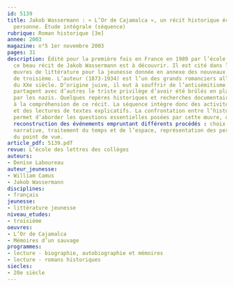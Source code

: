 ```yaml
---
id: 5139
title: Jakob Wassermann : « L’Or de Cajamalca », un récit historique écrit à la première
  personne. Étude intégrale (séquence)
rubrique: Roman historique [3e]
annee: 2003
magazine: n°5 1er novembre 2003
pages: 31
description: Édité pour la première fois en France en 1989 par l’école des loisirs,
  ce beau récit de Jakob Wassermann est à découvrir. Il est cité dans la liste des
  œuvres de littérature pour la jeunesse donnée en annexe des nouveaux programmes
  de troisième. L’auteur (1873-1934) est l’un des grands romanciers allemands du début
  du XXe siècle. D’origine juive, il eut à souffrir de l’antisémitisme. Ses livres
  partagent avec d’autres le triste privilège d’avoir été brûlés en place publique
  par les nazis. Quelques repères historiques et recherches documentaires sont nécessaires
  à la compréhension de ce récit. La séquence intègre donc des activités de recherche
  et des lectures de textes explicatifs. La confrontation entre l’histoire et la fiction
  permet d’aborder les questions essentielles posées par cette œuvre, qui est une
  reconstruction des événements empruntant différents procédés : choix de l’instance
  narrative, traitement du temps et de l’espace, représentation des personnages, expression
  du point de vue.
article_pdf: 5139.pdf
revue: L’école des lettres des collèges
auteurs:
- Denise Laboureau
auteur_jeunesse:
- William Camus
- Jakob Wassermann
disciplines:
- français
jeunesse:
- littérature jeunesse
niveau_etudes:
- troisième
oeuvres:
- L’Or de Cajamalca
- Mémoires d’un sauvage
programmes:
- lecture - biographie, autobiographie et mémoires
- lecture - romans historiques
siecles:
- 20e siècle
---
```

